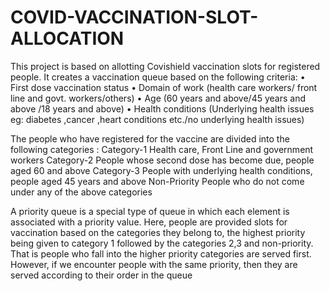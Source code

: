 # COVID-VACCINATION-SLOT-ALLOCATION
This project is based on allotting Covishield vaccination slots for registered people. It creates a vaccination queue based on the following criteria:
•	First dose vaccination status
•	Domain of work  (health care workers/ front line and govt. workers/others)
•	Age  (60 years and above/45 years and above /18 years and above)
•	Health conditions  (Underlying health issues eg: diabetes ,cancer ,heart conditions etc./no underlying health issues)

The people who have registered for the vaccine are divided into the following categories :
Category-1       Health care, Front Line and government workers
Category-2       People whose second dose has become due, people aged 60 and above
Category-3       People with underlying health conditions, people aged 45 years and above 
Non-Priority     People who do not come under any of the above categories

A priority queue is a special type of queue in which each element is associated with a priority value. Here, people are provided slots for vaccination based on the categories they belong to, the highest priority being given to category 1 followed by the categories 2,3 and non-priority. That is people who fall into the higher priority categories are served first. However, if we encounter people with the same priority, then they are served according to their order in the queue
